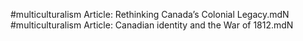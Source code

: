 #multiculturalism
Article: Rethinking Canada’s Colonial Legacy.mdN
#multiculturalism
Article: Canadian identity and the War of 1812.mdN
